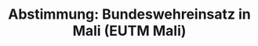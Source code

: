 ---
abstimmung:
  abstimmung: 3
  bundestagssitzung: 29
  datum: 26. April 2018
  legislaturperiode: 19
categories:
- Todo
data:
- title: Abstimmungsergebnis 20180426_3-data.pdf
  url: /res/2021-btw/abstimmungsergebnisse/20180426_3-data.pdf
- title: Abstimmungsergebnis 20180426_3_xls-data.xls
  url: /res/2021-btw/abstimmungsergebnisse/20180426_3_xls-data.xls
- title: Abstimmungsergebnis 20180426_3_xls-datacsv
  url: /res/2021-btw/abstimmungsergebnisse/csv/20180426_3_xls-datacsv
ergebnis:
  AfD:
    enthaltung: 1
    gesamt: 92
    ja: 0
    nein: 80
    nichtabgegeben: 11
    ungueltig: 0
  Bündnis 90/Die Grünen:
    enthaltung: 1
    gesamt: 67
    ja: 58
    nein: 3
    nichtabgegeben: 5
    ungueltig: 0
  Die Linke:
    enthaltung: 0
    gesamt: 69
    ja: 0
    nein: 56
    nichtabgegeben: 13
    ungueltig: 0
  FDP:
    enthaltung: 0
    gesamt: 80
    ja: 74
    nein: 0
    nichtabgegeben: 6
    ungueltig: 0
  cdu/csu:
    enthaltung: 0
    gesamt: 246
    ja: 224
    nein: 0
    nichtabgegeben: 22
    ungueltig: 0
  file: 20180426_3_xls-data.xls
  fraktionslos:
    enthaltung: 0
    gesamt: 2
    ja: 0
    nein: 2
    nichtabgegeben: 0
    ungueltig: 0
  spd:
    enthaltung: 0
    gesamt: 153
    ja: 130
    nein: 3
    nichtabgegeben: 20
    ungueltig: 0
layout: abstimmung
links:
- title: Link zu bundestag.de
  url: https://www.bundestag.de/parlament/plenum/abstimmung/abstimmung?id=512
preview: 'Deutscher Bundestag


  29. Sitzung des Deutschen Bundestages

  am Donnerstag, 26. April 2018


  Endgültiges Ergebnis der Namentlichen Abstimmung Nr. 3


  Beschlussempfehlung des Auswärtigen Ausschusses (3. Ausschuss) zu dem Antrag der

  Bundesregierung

  Fortsetzung der Beteiligung bewaffneter deutscher Streitkräfte an der Militärmission
  der

  Europäischen Union als Beitrag zur Ausbildung der malischen Streitkräfte (EUTM Mali)

  Drs. 19/1597 und 19/1834'
tags:
- Todo
title: 'Abstimmung: Bundeswehreinsatz in Mali (EUTM Mali)'
---